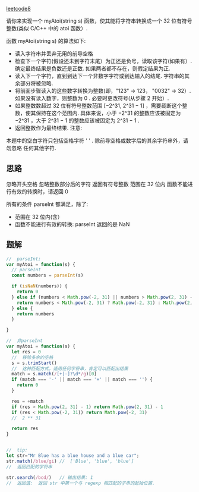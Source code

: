 [leetcode8](https://leetcode.cn/problems/string-to-integer-atoi/description/)

请你来实现一个 myAtoi(string s) 函数，使其能将字符串转换成一个 32 位有符号整数(类似 C/C++ 中的 atoi 函数）. 

函数 myAtoi(string s) 的算法如下: 

- 读入字符串并丢弃无用的前导空格
- 检查下一个字符(假设还未到字符末尾）为正还是负号，读取该字符(如果有）.  确定最终结果是负数还是正数.  如果两者都不存在，则假定结果为正. 
- 读入下一个字符，直到到达下一个非数字字符或到达输入的结尾. 字符串的其余部分将被忽略. 
- 将前面步骤读入的这些数字转换为整数(即，"123" -> 123， "0032" -> 32）. 如果没有读入数字，则整数为 0 . 必要时更改符号(从步骤 2 开始）. 
- 如果整数数超过 32 位有符号整数范围 [−2^31,  2^31 − 1] ，需要截断这个整数，使其保持在这个范围内. 具体来说，小于 −2^31 的整数应该被固定为 −2^31 ，大于 2^31 − 1 的整数应该被固定为 2^31 − 1 . 
- 返回整数作为最终结果. 
注意: 

本题中的空白字符只包括空格字符 ' ' . 
除前导空格或数字后的其余字符串外，请勿忽略 任何其他字符. 
## 思路
忽略开头空格
忽略整数部分后的字符
返回有符号整数
范围在 32 位内
函数不能进行有效的转换时，请返回 0

所有的条件 parseInt 都满足，除了:
- 范围在 32 位内(含）
- 函数不能进行有效的转换: parseInt 返回的是 NaN

## 题解
```js
//  parseInt; 
var myAtoi = function(s) {
  // parseInt
  const numbers = parseInt(s)

  if (isNaN(numbers)) {
    return 0
  } else if (numbers < Math.pow(-2, 31) || numbers > Math.pow(2, 31) - 1){
    return numbers < Math.pow(-2, 31) ? Math.pow(-2, 31) : Math.pow(2, 31) - 1
  } else {
    return numbers
  }

}

//  非parseInt
var myAtoi = function(s) {
  let res = 0
  //  移除多余的空格
  s = s.trimStart()
  //  这种匹配方式，适用任何字符串，肯定可以匹配出结果
  match = s.match(/[+|-]?\d*/g)[0]
  if (match === '-' || match === '+' || match === '') {
    return 0
  }

  res = +match
  if (res > Math.pow(2, 31) - 1) return Math.pow(2, 31) - 1
  if (res < Math.pow(-2, 31)) return Math.pow(-2, 31)
  //  2 ** 31

  return res
}


//  tip:
let str="Mr Blue has a blue house and a blue car";
str.match(/blue/gi) //  ['Blue', 'blue', 'blue']
//  返回匹配的字符串

str.search(/bcd/)   // 输出结果: 1
//  返回值:  返回 str 中第一个与 regexp 相匹配的子串的起始位置. 
```